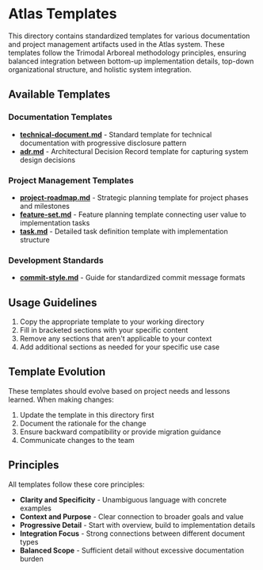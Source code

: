 # Atlas Templates

This directory contains standardized templates for various documentation and project management artifacts used in the Atlas system. These templates follow the Trimodal Arboreal methodology principles, ensuring balanced integration between bottom-up implementation details, top-down organizational structure, and holistic system integration.

## Available Templates

### Documentation Templates

- **[technical-document.md](technical-document.md)** - Standard template for technical documentation with progressive disclosure pattern
- **[adr.md](adr.md)** - Architectural Decision Record template for capturing system design decisions

### Project Management Templates

- **[project-roadmap.md](project-roadmap.md)** - Strategic planning template for project phases and milestones
- **[feature-set.md](feature-set.md)** - Feature planning template connecting user value to implementation tasks
- **[task.md](task.md)** - Detailed task definition template with implementation structure

### Development Standards

- **[commit-style.md](commit-style.md)** - Guide for standardized commit message formats

## Usage Guidelines

1. Copy the appropriate template to your working directory
2. Fill in bracketed sections with your specific content
3. Remove any sections that aren't applicable to your context
4. Add additional sections as needed for your specific use case

## Template Evolution

These templates should evolve based on project needs and lessons learned. When making changes:

1. Update the template in this directory first
2. Document the rationale for the change
3. Ensure backward compatibility or provide migration guidance
4. Communicate changes to the team

## Principles

All templates follow these core principles:

- **Clarity and Specificity** - Unambiguous language with concrete examples
- **Context and Purpose** - Clear connection to broader goals and value
- **Progressive Detail** - Start with overview, build to implementation details
- **Integration Focus** - Strong connections between different document types
- **Balanced Scope** - Sufficient detail without excessive documentation burden
